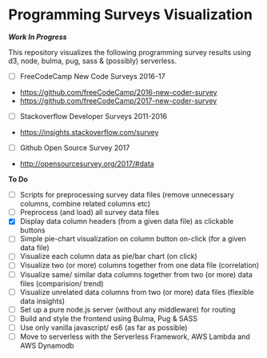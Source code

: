 # Programming Surveys Visualization

***Work In Progress***

This repository visualizes the following programming survey results using d3, node, bulma, pug, sass & (possibly) serverless.

- [ ] FreeCodeCamp New Code Surveys 2016-17
- https://github.com/freeCodeCamp/2016-new-coder-survey
- https://github.com/freeCodeCamp/2017-new-coder-survey
- [ ] Stackoverflow Developer Surveys 2011-2016
- https://insights.stackoverflow.com/survey
- [ ] Github Open Source Survey 2017
- http://opensourcesurvey.org/2017/#data


__To Do__
- [ ] Scripts for preprocessing survey data files (remove unnecessary columns, combine related columns etc)
- [ ] Preprocess (and load) all survey data files
- [x] Display data column headers (from a given data file) as clickable buttons
- [ ] Simple pie-chart visualization on column button on-click (for a given data file)
- [ ] Visualize each column data as pie/bar chart (on click)
- [ ] Visualize two (or more) columns together from one data file (correlation)
- [ ] Visualize same/ similar data columns together from two (or more) data files (comparision/ trend)
- [ ] Visualize unrelated data columns from two (or more) data files (flexible data insights)
- [ ] Set up a pure node.js server (without any middleware) for routing
- [ ] Build and style the frontend using Bulma, Pug & SASS
- [ ] Use only vanilla javascript/ es6 (as far as possible)
- [ ] Move to serverless with the Serverless Framework, AWS Lambda and AWS Dynamodb

